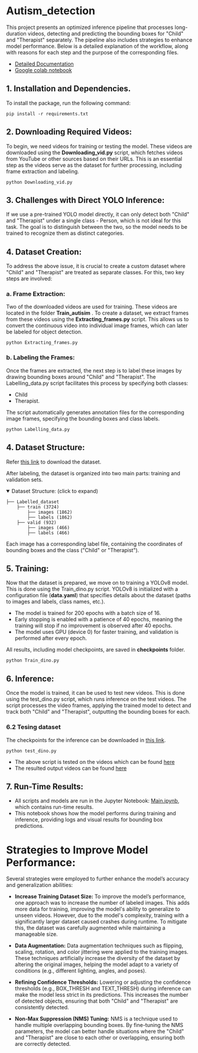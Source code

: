 # Autism_detection
This project presents an optimized inference pipeline that processes long-duration videos, detecting and predicting the bounding boxes for "Child" and "Therapist" separately. The pipeline also includes strategies to enhance model performance. Below is a detailed explanation of the workflow, along with reasons for each step and the purpose of the corresponding files.

- [Detailed Documentation](https://docs.google.com/document/d/1smNpC3zGS_jY2iwGUR4oedsOje28-7_6LUalLjeHGUE/edit?usp=sharing)
- [Google colab notebook](https://colab.research.google.com/drive/1r650PWtlYWXAOkk6ZSycntrLkr05-_jM?usp=sharing)

## 1. Installation and Dependencies.
To install the package, run the following command:
```
pip install -r requirements.txt
```

## 2. Downloading Required Videos:
To begin, we need videos for training or testing the model. These videos are downloaded using the **Downloading_vid.py** script, which fetches videos from YouTube or other sources based on their URLs. This is an essential step as the videos serve as the dataset for further processing, including frame extraction and labeling.
```
python Downloading_vid.py
```
## 3. Challenges with Direct YOLO Inference:
If we use a pre-trained YOLO model directly, it can only detect both "Child" and "Therapist" under a single class - Person, which is not ideal for this task. The goal is to distinguish between the two, so the model needs to be trained to recognize them as distinct categories.

## 4. Dataset Creation:
To address the above issue, it is crucial to create a custom dataset where "Child" and "Therapist" are treated as separate classes. For this, two key steps are involved:

### a. Frame Extraction:
Two of the downloaded videos are used for training. These videos are located in the folder **Train_autisim** . To create a dataset, we extract frames from these videos using the **Extracting_frames.py** script. This allows us to convert the continuous video into individual image frames, which can later be labeled for object detection.

```
python Extracting_frames.py
```
### b. Labeling the Frames:
Once the frames are extracted, the next step is to label these images by drawing bounding boxes around "Child" and "Therapist". The Labelling_data.py script facilitates this process by specifying both classes:
* Child
* Therapist.

The script automatically generates annotation files for the corresponding image frames, specifying the bounding boxes and class labels.
```
python Labelling_data.py
```

## 4. Dataset Structure:
Refer [this link](https://colab.research.google.com/drive/1r650PWtlYWXAOkk6ZSycntrLkr05-_jM?usp=sharing) to download the dataset.

After labeling, the dataset is organized into two main parts: training and validation sets.
<details open> <summary>Dataset Structure: (click to expand)</summary>
  
```
├── Labelled_dataset
    ├── train (3724)
        ├── images (1862)
        ├── labels (1862)
    ├── valid (932)
        ├── images (466)
        ├── labels (466)
```
</details>
Each image has a corresponding label file, containing the coordinates of bounding boxes and the class ("Child" or "Therapist").


## 5. Training:
Now that the dataset is prepared, we move on to training a YOLOv8 model. This is done using the Train_dino.py script. YOLOv8 is initialized with a configuration file (**data.yaml**) that specifies details about the dataset (paths to images and labels, class names, etc.).

* The model is trained for 200 epochs with a batch size of 16.
* Early stopping is enabled with a patience of 40 epochs, meaning the training will stop if no improvement is observed after 40 epochs.
* The model uses GPU (device 0) for faster training, and validation is performed after every epoch.

All results, including model checkpoints, are saved in **checkpoints** folder.

```
python Train_dino.py
```

## 6. Inference:
Once the model is trained, it can be used to test new videos. This is done using the test_dino.py script, which runs inference on the test videos. The script processes the video frames, applying the trained model to detect and track both "Child" and "Therapist", outputting the bounding boxes for each.
### 6.2 Tesing dataset
The checkpoints for the inference can be downloaded in [this link](https://drive.google.com/drive/folders/1_UKlU57p9oPJttMiVnKQMK_r6XyB_RBD?usp=sharing).
```
python test_dino.py
```

* The above script is tested on the videos which can be found [here](https://drive.google.com/drive/folders/1-6ukRkzlT3IIOdKLtBuLZw1rUdb0o1ze?usp=sharing) 
* The resulted output videos can be found [here](https://drive.google.com/drive/folders/10ke5mmzHe8W7zLB8MCFbBE_cwgH0RVEq?usp=sharing) 

## 7. Run-Time Results:
* All scripts and models are run in the
Jupyter Notebook: [Main.ipynb](https://colab.research.google.com/drive/1r650PWtlYWXAOkk6ZSycntrLkr05-_jM?usp=sharing), which contains run-time results. 
* This notebook shows how the model performs during training and inference, providing logs and visual results for bounding box predictions.
 

#  Strategies to Improve Model Performance:
Several strategies were employed to further enhance the model’s accuracy and generalization abilities:

* **Increase Training Dataset Size:**
To improve the model’s performance, one approach was to increase the number of labeled images. This adds more data for training, improving the model's ability to generalize to unseen videos. However, due to the model's complexity, training with a significantly larger dataset caused crashes during runtime. To mitigate this, the dataset was carefully augmented while maintaining a manageable size.

* **Data Augmentation:**
Data augmentation techniques such as flipping, scaling, rotation, and color jittering were applied to the training images. These techniques artificially increase the diversity of the dataset by altering the original images, helping the model adapt to a variety of conditions (e.g., different lighting, angles, and poses).

* **Refining Confidence Thresholds:**
Lowering or adjusting the confidence thresholds (e.g., BOX_THRESH and TEXT_THRESH) during inference can make the model less strict in its predictions. This increases the number of detected objects, ensuring that both "Child" and "Therapist" are consistently detected.

* **Non-Max Suppression (NMS) Tuning:**
NMS is a technique used to handle multiple overlapping bounding boxes. By fine-tuning the NMS parameters, the model can better handle situations where the "Child" and "Therapist" are close to each other or overlapping, ensuring both are correctly detected.
